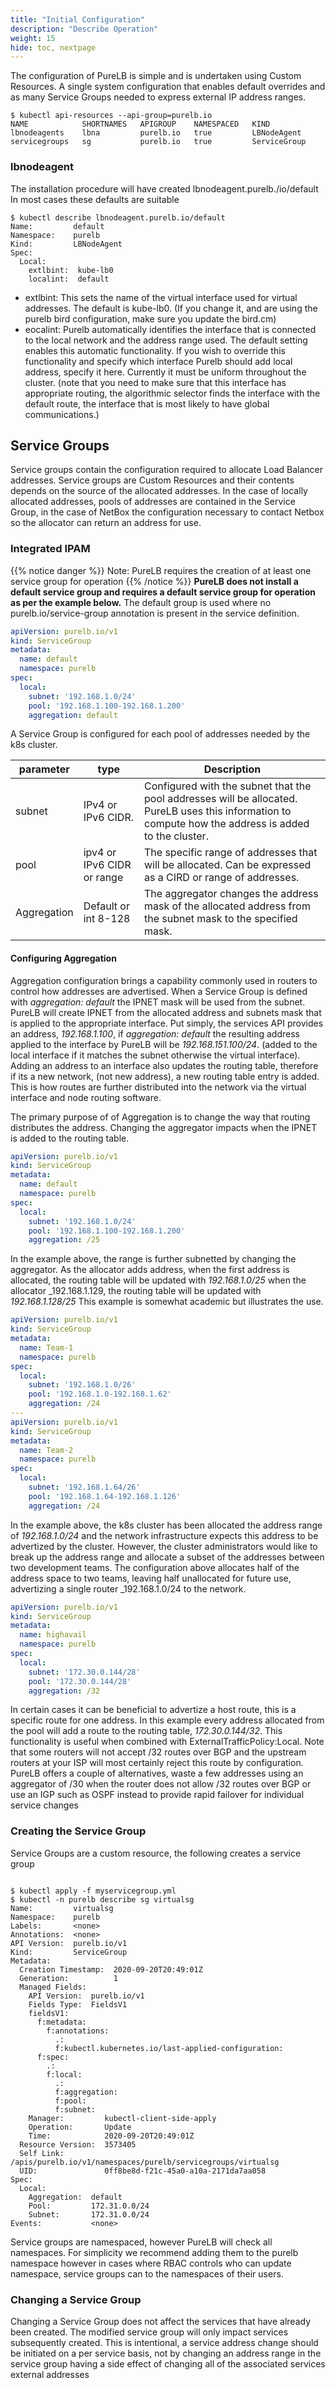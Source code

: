 ```yaml
---
title: "Initial Configuration"
description: "Describe Operation"
weight: 15
hide: toc, nextpage
---
```



The configuration of PureLB is simple and is undertaken using Custom Resources.  A single system configuration that enables default overrides and as many Service Groups needed to express external IP address ranges.

```plaintext
$ kubectl api-resources --api-group=purelb.io
NAME            SHORTNAMES   APIGROUP    NAMESPACED   KIND
lbnodeagents    lbna         purelb.io   true         LBNodeAgent
servicegroups   sg           purelb.io   true         ServiceGroup
```

### lbnodeagent
The installation procedure will have created lbnodeagent.purelb./io/default  In most cases these defaults are suitable

```plaintext
$ kubectl describe lbnodeagent.purelb.io/default 
Name:         default
Namespace:    purelb
Kind:         LBNodeAgent
Spec:
  Local:
    extlbint:  kube-lb0
    localint:  default
```
* extlbint:  This sets the name of the virtual interface used for virtual addresses.  The default is kube-lb0.  (If you change it, and are using the purelb bird configuration, make sure you update the bird.cm)
* eocalint: Purelb automatically identifies the interface that is connected to the local network and the address range used.  The default setting enables this automatic functionality.  If you wish to override this functionality and specify which interface Purelb should add local address, specify it here. Currently it must be uniform throughout the cluster.  (note that you need to make sure that this interface has appropriate routing, the algorithmic selector finds the interface with the default route, the interface that is most likely to have global communications.)


## Service Groups
Service groups contain the configuration required to allocate Load Balancer addresses.  Service groups are Custom Resources and their contents depends on the source of the allocated addresses.  In the case of locally allocated addresses, pools of addresses are contained in the Service Group, in the case of NetBox the configuration necessary to contact Netbox so the allocator can return an address for use.


### Integrated IPAM
{{% notice danger %}} Note: PureLB requires the creation of at least one service group for operation {{% /notice %}}
**PureLB does not install a default service group and requires a default service group for operation as per the example below.**  The default group is used where no purelb.io/service-group annotation is present in the service definition.

```yaml
apiVersion: purelb.io/v1
kind: ServiceGroup
metadata:
  name: default
  namespace: purelb
spec:
  local:
    subnet: '192.168.1.0/24'
    pool: '192.168.1.100-192.168.1.200'
    aggregation: default
```




A Service Group is configured for each pool of addresses needed by the k8s cluster. 


parameter | type | Description
-------|----|---
subnet | IPv4 or IPv6 CIDR.|  Configured with the subnet that the pool addresses will be allocated.  PureLB uses this information to compute how the address is added to the cluster.
pool | ipv4 or IPv6 CIDR or range | The specific range of addresses that will be allocated.  Can be expressed as a CIRD or range of addresses.
Aggregation | Default or int 8-128 | The aggregator changes the address mask of the allocated address from the subnet mask to the specified mask.


#### Configuring Aggregation
Aggregation configuration brings a capability commonly used in routers to control how addresses are advertised.  When a Service Group is defined with _aggregation: default_ the IPNET mask will be used from the subnet. PureLB will create IPNET from the allocated address and subnets mask that is applied to the appropriate interface.  Put simply, the services API provides an address, _192.168.1.100_, if _aggregation: default_ the resulting address applied to the interface by PureLB will be _192.168.151.100/24_. (added to the local interface if it matches the subnet otherwise the virtual interface).  Adding an address to an interface also updates the routing table, therefore if its a new network, (not new address), a new routing table entry is added.  This is how routes are further distributed into the network via the virtual interface and node routing software.

The primary purpose of of Aggregation is to change the way that routing distributes the address.  Changing the aggregator impacts when the IPNET is added to the routing table.  

```yaml
apiVersion: purelb.io/v1
kind: ServiceGroup
metadata:
  name: default
  namespace: purelb
spec:
  local:
    subnet: '192.168.1.0/24'
    pool: '192.168.1.100-192.168.1.200'
    aggregation: /25
```
In the example above, the range is further subnetted by changing the aggregator.  As the allocator adds address, when the first address is allocated, the routing table will be updated with _192.168.1.0/25_ when the allocator _192.168.1.129, the routing table will be updated with _192.168.1.128/25_  This example is somewhat academic but illustrates the use.

```yaml
apiVersion: purelb.io/v1
kind: ServiceGroup
metadata:
  name: Team-1
  namespace: purelb
spec:
  local:
    subnet: '192.168.1.0/26'
    pool: '192.168.1.0-192.168.1.62'
    aggregation: /24
---
apiVersion: purelb.io/v1
kind: ServiceGroup
metadata:
  name: Team-2
  namespace: purelb
spec:
  local:
    subnet: '192.168.1.64/26'
    pool: '192.168.1.64-192.168.1.126'
    aggregation: /24
```
In the example above, the k8s cluster has been allocated the address range of _192.168.1.0/24_ and the network infrastructure expects this address to be advertized by the cluster.  However, the cluster administrators would like to break up the address range and allocate a subset of the addresses between two development teams.  The configuration above allocates half of the address space to two teams, leaving half unallocated for future use, advertizing a single router _192.168.1.0/24 to the network.

```yaml
apiVersion: purelb.io/v1
kind: ServiceGroup
metadata:
  name: highavail
  namespace: purelb
spec:
  local:
    subnet: '172.30.0.144/28'
    pool: '172.30.0.144/28'
    aggregation: /32
```
In certain cases it can be beneficial to advertize a host route, this is a specific route for one address.  In this example every address allocated from the pool will add a route to the routing table, _172.30.0.144/32_.  This functionality is useful when combined with ExternalTrafficPolicy:Local.  Note that some routers will not accept /32 routes over BGP and the upstream routers at your ISP will most certainly reject this route by configuration.  PureLB offers a couple of alternatives, waste a few addresses using an aggregator of /30 when the router does not allow /32 routes over BGP or use an IGP such as OSPF instead to provide rapid failover for individual service changes



### Creating the Service Group
Service Groups are a custom resource, the following creates a service group

```plaintext

$ kubectl apply -f myservicegroup.yml
$ kubectl -n purelb describe sg virtualsg
Name:         virtualsg
Namespace:    purelb
Labels:       <none>
Annotations:  <none>
API Version:  purelb.io/v1
Kind:         ServiceGroup
Metadata:
  Creation Timestamp:  2020-09-20T20:49:01Z
  Generation:          1
  Managed Fields:
    API Version:  purelb.io/v1
    Fields Type:  FieldsV1
    fieldsV1:
      f:metadata:
        f:annotations:
          .:
          f:kubectl.kubernetes.io/last-applied-configuration:
      f:spec:
        .:
        f:local:
          .:
          f:aggregation:
          f:pool:
          f:subnet:
    Manager:         kubectl-client-side-apply
    Operation:       Update
    Time:            2020-09-20T20:49:01Z
  Resource Version:  3573405
  Self Link:         /apis/purelb.io/v1/namespaces/purelb/servicegroups/virtualsg
  UID:               0ff8be8d-f21c-45a0-a10a-2171da7aa058
Spec:
  Local:
    Aggregation:  default
    Pool:         172.31.0.0/24
    Subnet:       172.31.0.0/24
Events:           <none>

```
Service groups are namespaced, however PureLB will check all namespaces.  For simplicity we recommend adding them to the purelb namespace however in cases where RBAC controls who can update namespace, service groups can to the namespaces of their users.


### Changing a Service Group
Changing a Service Group does not affect the services that have already been created.  The modified service group will only impact services subsequently created.  This is intentional, a service address change should be initiated on a per service basis, not by changing an address range in the service group having a side effect of changing all of the associated services external addresses



